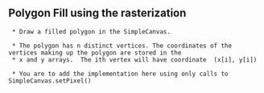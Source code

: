 ## Polygon Fill using the rasterization

	 * Draw a filled polygon in the SimpleCanvas.
	 
	 * The polygon has n distinct vertices. The coordinates of the vertices making up the polygon are stored in the 
	 * x and y arrays.  The ith vertex will have coordinate  (x[i], y[i]) 
	 
	 * You are to add the implementation here using only calls to SimpleCanvas.setPixel()
